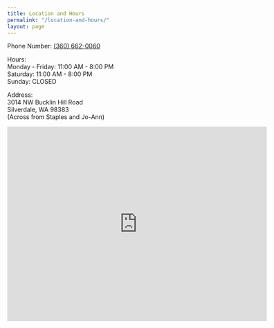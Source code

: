 ```yaml
---
title: Location and Hours
permalink: "/location-and-hours/"
layout: page
---
```


<p>Phone Number: <a href="360-662-0060">(360) 662-0060</a><br/></p>

<p>Hours:<br/>
Monday - Friday: 11:00 AM - 8:00 PM<br/>
Saturday: 11:00 AM - 8:00 PM<br/>
Sunday: CLOSED<br/>
<p/>

<p>Address:<br/>
3014 NW Bucklin Hill Road<br/>
Silverdale, WA 98383<br/>
(Across from Staples and Jo-Ann)<br/>
</p>

<iframe src="https://www.google.com/maps/embed?pb=!1m18!1m12!1m3!1d2687.707223349842!2d-122.69196668436793!3d47.65125597918769!2m3!1f0!2f0!3f0!3m2!1i1024!2i768!4f13.1!3m3!1m2!1s0x54903a9432099a4b%3A0x88500a0880d8fef4!2sHeidi+Teriyaki+Express!5e0!3m2!1sen!2sus!4v1469594514828" width="600" height="450" frameborder="0" style="border:0" allowfullscreen></iframe>
